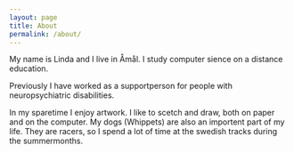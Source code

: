 ```yaml
---
layout: page
title: About
permalink: /about/
---
```



My name is Linda and I live in Åmål. I study computer sience on a distance education.

Previously I have worked as a supportperson for people with neuropsychiatric disabilities.

In my sparetime I enjoy artwork. I like to scetch and draw, both on paper and on the computer. My dogs (Whippets) are also an importent part of my life. They are racers, so I spend a lot of time at the swedish tracks during the summermonths.




